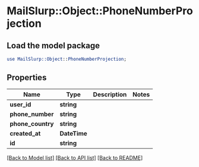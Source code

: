 # MailSlurp::Object::PhoneNumberProjection

## Load the model package
```perl
use MailSlurp::Object::PhoneNumberProjection;
```

## Properties
Name | Type | Description | Notes
------------ | ------------- | ------------- | -------------
**user_id** | **string** |  | 
**phone_number** | **string** |  | 
**phone_country** | **string** |  | 
**created_at** | **DateTime** |  | 
**id** | **string** |  | 

[[Back to Model list]](../README#documentation-for-models) [[Back to API list]](../README#documentation-for-api-endpoints) [[Back to README]](../README)


